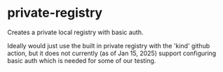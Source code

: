 # private-registry
Creates a private local registry with basic auth.

Ideally would just use the built in private registry with the 'kind' github action, but it does not currently (as of Jan 15, 2025) support configuring basic auth which is needed for some of our testing.
